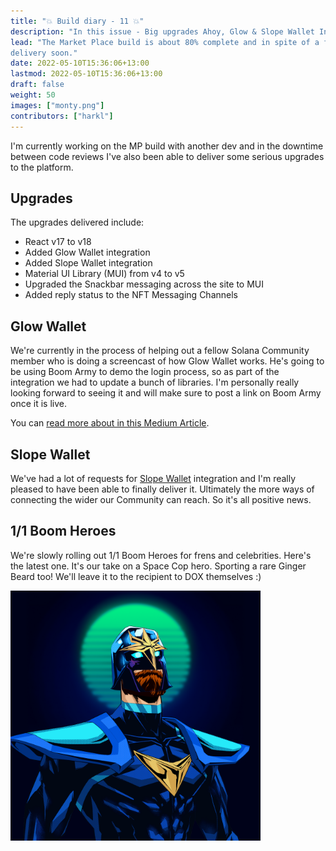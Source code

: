 ```yaml
---
title: "💥 Build diary - 11 💥"
description: "In this issue - Big upgrades Ahoy, Glow & Slope Wallet Integration, 1/1 Boom Heroes."
lead: "The Market Place build is about 80% complete and in spite of a few road blocks we're making good progress and you can expect
delivery soon."
date: 2022-05-10T15:36:06+13:00
lastmod: 2022-05-10T15:36:06+13:00
draft: false
weight: 50
images: ["monty.png"]
contributors: ["harkl"]
---
```


I'm currently working on the MP build with another dev and in the downtime between code reviews I've also been able to deliver
some serious upgrades to the platform.

## Upgrades

The upgrades delivered include:

- React v17 to v18
- Added Glow Wallet integration
- Added Slope Wallet integration
- Material UI Library (MUI) from v4 to v5
- Upgraded the Snackbar messaging across the site to MUI
- Added reply status to the NFT Messaging Channels

## Glow Wallet

We're currently in the process of helping out a fellow Solana Community member who is doing a screencast of how Glow Wallet works. 
He's going to be using Boom Army to demo the login process, so as part of the integration we had to update a bunch of libraries. 
I'm personally really looking forward to seeing it and will make sure to post a link on Boom Army once it is live.

You can [read more about in this Medium Article](https://medium.com/stakingbits/glow-wallet-for-solana-the-most-user-friendl-ea0d255a9ab2).

## Slope Wallet

We've had a lot of requests for [Slope Wallet](https://slope.finance) integration and I'm really pleased to have been able to finally deliver it. 
Ultimately the more ways of connecting the wider our Community can reach. So it's all positive news.

## 1/1 Boom Heroes

We're slowly rolling out 1/1 Boom Heroes for frens and celebrities. Here's the latest one. It's our take on a Space Cop hero.
Sporting a rare Ginger Beard too! We'll leave it to the recipient to DOX themselves :)

<img src="monty.png" alt="Monty" width="400"/>